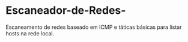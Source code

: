 # Escaneador-de-Redes-
Escaneamento de redes baseado em ICMP e táticas básicas para listar hosts na rede local.

